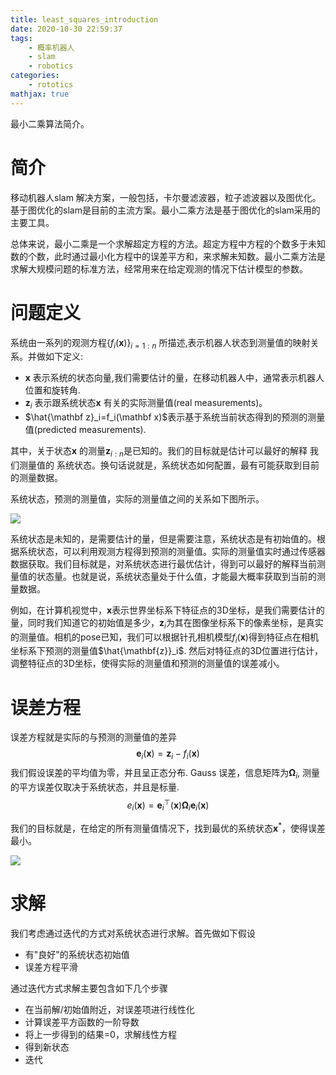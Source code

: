 ```yaml
---
title: least_squares_introduction
date: 2020-10-30 22:59:37
tags:
    - 概率机器人
    - slam
    - robotics
categories:
    - rototics
mathjax: true  
---
```


最小二乘算法简介。

<!-- more -->

# 简介

移动机器人slam 解决方案，一般包括，卡尔曼滤波器，粒子滤波器以及图优化。基于图优化的slam是目前的主流方案。最小二乘方法是基于图优化的slam采用的主要工具。

总体来说，最小二乘是一个求解超定方程的方法。超定方程中方程的个数多于未知数的个数，此时通过最小化方程中的误差平方和，来求解未知数。最小二乘方法是求解大规模问题的标准方法，经常用来在给定观测的情况下估计模型的参数。

# 问题定义

系统由一系列的观测方程$\{f_i(\mathbf x) \}_{i=1:n}$ 所描述,表示机器人状态到测量值的映射关系。并做如下定义:

- $\mathbf x$ 表示系统的状态向量,我们需要估计的量，在移动机器人中，通常表示机器人位置和旋转角.
- $\mathbf z_i$ 表示跟系统状态$\mathbf x$ 有关的实际测量值(real measurements)。
- $\hat{\mathbf z}_i=f_i(\mathbf x)$表示基于系统当前状态得到的预测的测量值(predicted measurements).
  
其中，关于状态$\mathbf x$ 的测量$\mathbf z_{i:n}$是已知的。我们的目标就是估计可以最好的解释 我们测量值的 系统状态。换句话说就是，系统状态如何配置，最有可能获取到目前的测量数据。

系统状态，预测的测量值，实际的测量值之间的关系如下图所示。

![](explain.png)

系统状态是未知的，是需要估计的量，但是需要注意，系统状态是有初始值的。根据系统状态，可以利用观测方程得到预测的测量值。实际的测量值实时通过传感器数据获取。我们目标就是，对系统状态进行最优估计，得到可以最好的解释当前测量值的状态量。也就是说，系统状态量处于什么值，才能最大概率获取到当前的测量数据。

例如，在计算机视觉中，$\mathbf x$表示世界坐标系下特征点的3D坐标，是我们需要估计的量，同时我们知道它的初始值是多少，$\mathbf z_i$为其在图像坐标系下的像素坐标，是真实的测量值。相机的pose已知，我们可以根据针孔相机模型$f_i(\mathbf x)$得到特征点在相机坐标系下预测的测量值$\hat{\mathbf{z}}_i$. 然后对特征点的3D位置进行估计，调整特征点的3D坐标，使得实际的测量值和预测的测量值的误差减小。

# 误差方程

误差方程就是实际的与预测的测量值的差异
$$\mathbf e_i(\mathbf x) = \mathbf z_i - f_i(\mathbf x)$$
我们假设误差的平均值为零，并且呈正态分布. Gauss 误差，信息矩阵为$\mathbf \Omega_i$, 测量的平方误差仅取决于系统状态，并且是标量.
$$e_i(\mathbf x) = \mathbf e_i^{\top}(\mathbf x)\mathbf \Omega_i \mathbf e_i(\mathbf x)$$

我们的目标就是，在给定的所有测量值情况下，找到最优的系统状态$\mathbf x^*$，使得误差最小。

![](error_function.png)

# 求解

我们考虑通过迭代的方式对系统状态进行求解。首先做如下假设

- 有"良好"的系统状态初始值
- 误差方程平滑
  
通过迭代方式求解主要包含如下几个步骤
- 在当前解/初始值附近，对误差项进行线性化
- 计算误差平方函数的一阶导数
- 将上一步得到的结果=0，求解线性方程
- 得到新状态
- 迭代

